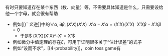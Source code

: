 有时只要知道存在某个东西（数、向量）等，不需要具体知道是什么，只需要设给他一个字母，就会很有帮助
- 例如[[广义逆]]中的$\forall \alpha, \exists \beta, (X'X)(X'X)^-X'\alpha - X'\alpha=(X'X)(X'X)^-X'X\beta - X'X\beta=0$
  - 于是$ (X'X)(X'X)^-X' = X'$
- 例如微分中值定理的存在$\xi$，可用于证明很多关于“估计误差”的式子
- 例如“设而不求”，[[4-probability]]，coin toss game有